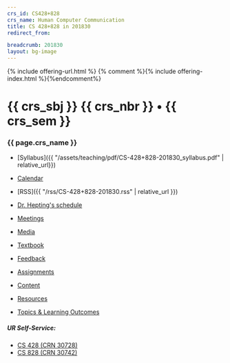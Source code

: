 ```yaml
---
crs_id: CS428+828
crs_name: Human Computer Communication
title: CS 428+828 in 201830
redirect_from:

breadcrumb: 201830
layout: bg-image
---
```

{% include offering-url.html %}
{% comment %}{% include offering-index.html %}{%endcomment%}

# {{ crs_sbj }} {{ crs_nbr }} &bull; {{ crs_sem }}
### {{ page.crs_name }}

* [Syllabus]({{ "/assets/teaching/pdf/CS-428+828-201830_syllabus.pdf" | relative_url}})
* [Calendar](https://urcourses.uregina.ca/calendar/view.php?view=month&course=2084)
* [RSS]({{ "/rss/CS-428+828-201830.rss" | relative_url }})

* [Dr. Hepting's schedule](../../schedule/201830.html)

* [Meetings](meetings/)
* [Media](media/)
* [Textbook](textbook/)

* [Feedback](feedback/)

* [Assignments](../assignments)
* [Content](../content)
* [Resources](../resources/)
* [Topics & Learning Outcomes](../topics.html)

##### UR Self-Service:  

* [CS 428 (CRN 30728)](https://banner.uregina.ca/prod/sct/bwckschd.p_disp_detail_sched?term_in=201830&crn_in=30728)
* [CS 828 (CRN 30742)](https://banner.uregina.ca/prod/sct/bwckschd.p_disp_detail_sched?term_in=201830&crn_in=30742)
